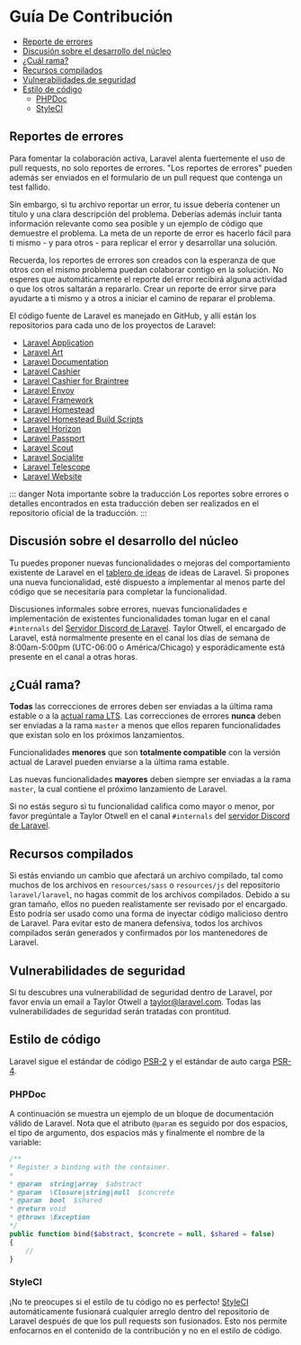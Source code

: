 # Guía De Contribución

- [Reporte de errores](#bug-reports)
- [Discusión sobre el desarrollo del núcleo](#core-development-discussion)
- [¿Cuál rama?](#which-branch)
- [Recursos compilados](#compiled-assets)
- [Vulnerabilidades de seguridad](#security-vulnerabilities)
- [Estilo de código](#coding-style)
    - [PHPDoc](#phpdoc)
    - [StyleCI](#styleci)

<a name="bug-reports"></a>
## Reportes de errores

Para fomentar la colaboración activa, Laravel alenta fuertemente el uso de pull requests, no solo reportes de errores. "Los reportes de errores" pueden además ser enviados en el formulario de un pull request que contenga un test fallido.

Sin embargo, si tu archivo reportar un error, tu issue debería contener un título y una clara descripción del problema. Deberías además incluir tanta información relevante como sea posible y un ejemplo de código que demuestre el problema. La meta de un reporte de error es hacerlo fácil para ti mismo - y para otros - para replicar el error y desarrollar una solución.

Recuerda, los reportes de errores son creados con la esperanza de que otros con el mismo problema puedan colaborar contigo en la solución. No esperes que automáticamente el reporte del error recibirá alguna actividad o que los otros saltarán a repararlo. Crear un reporte de error sirve para ayudarte a ti mismo y a otros a iniciar el camino de reparar el problema.

El código fuente de Laravel es manejado en GitHub, y allí están los repositorios para cada uno de los proyectos de Laravel:

- [Laravel Application](https://github.com/laravel/laravel)
- [Laravel Art](https://github.com/laravel/art)
- [Laravel Documentation](https://github.com/laravel/docs)
- [Laravel Cashier](https://github.com/laravel/cashier)
- [Laravel Cashier for Braintree](https://github.com/laravel/cashier-braintree)
- [Laravel Envoy](https://github.com/laravel/envoy)
- [Laravel Framework](https://github.com/laravel/framework)
- [Laravel Homestead](https://github.com/laravel/homestead)
- [Laravel Homestead Build Scripts](https://github.com/laravel/settler)
- [Laravel Horizon](https://github.com/laravel/horizon)
- [Laravel Passport](https://github.com/laravel/passport)
- [Laravel Scout](https://github.com/laravel/scout)
- [Laravel Socialite](https://github.com/laravel/socialite)
- [Laravel Telescope](https://github.com/laravel/telescope)
- [Laravel Website](https://github.com/laravel/laravel.com)

::: danger Nota importante sobre la traducción
Los reportes sobre errores o detalles encontrados en esta traducción deben ser realizados en el repositorio oficial de la traducción.
:::

<a name="core-development-discussion"></a>
## Discusión sobre el desarrollo del núcleo

Tu puedes proponer nuevas funcionalidades o mejoras del comportamiento existente de Laravel en el [tablero de ideas](https://github.com/laravel/ideas/issues) de ideas de Laravel. Si propones una nueva funcionalidad, esté dispuesto a implementar al menos parte del código que se necesitaría para completar la funcionalidad.

Discusiones informales sobre errores, nuevas funcionalidades e implementación de existentes funcionalidades toman lugar en el canal `#internals` del [Servidor Discord de Laravel](https://discordapp.com/invite/mPZNm7A). Taylor Otwell, el encargado de Laravel, está normalmente presente en el canal los días de semana de 8:00am-5:00pm (UTC-06:00 o América/Chicago) y esporádicamente está presente en el canal a otras horas.

<a name="which-branch"></a>
## ¿Cuál rama?

**Todas** las correcciones de errores deben ser enviadas a la última rama estable o a la [actual rama LTS](/docs/{{version}}/releases#support-policy). Las correcciones de errores **nunca** deben ser enviadas a la rama `master` a menos que ellos reparen funcionalidades que existan solo en los próximos lanzamientos.

Funcionalidades **menores** que son **totalmente compatible** con la versión actual de Laravel pueden enviarse a la última rama estable.

Las nuevas funcionalidades **mayores** deben siempre ser enviadas a la rama `master`, la cual contiene el próximo lanzamiento de Laravel.

Si no estás seguro si tu funcionalidad califica como mayor o menor, por favor pregúntale a Taylor Otwell en el canal `#internals` del [servidor Discord de Laravel](https://discordapp.com/invite/mPZNm7A).

<a name="compiled-assets"></a>
## Recursos compilados

Si estás enviando un cambio que afectará un archivo compilado, tal como muchos de los archivos en `resources/sass` o `resources/js` del repositorio `laravel/laravel`, no hagas commit de los archivos compilados. Debido a su gran tamaño, ellos no pueden realistamente ser revisado por el encargado. Esto podría ser usado como una forma de inyectar código malicioso dentro de Laravel. Para evitar esto de manera defensiva, todos los archivos compilados serán generados y confirmados por los mantenedores de Laravel.

<a name="security-vulnerabilities"></a>
## Vulnerabilidades de seguridad

Si tu descubres una vulnerabilidad de seguridad dentro de Laravel, por favor envía un email a Taylor Otwell a <a href="mailto:taylor@laravel.com">taylor@laravel.com</a>. Todas las vulnerabilidades de seguridad serán tratadas con prontitud.

<a name="coding-style"></a>
## Estilo de código

Laravel sigue el estándar de código [PSR-2](https://github.com/php-fig/fig-standards/blob/master/accepted/PSR-2-coding-style-guide.md) y el estándar de auto carga [PSR-4](https://github.com/php-fig/fig-standards/blob/master/accepted/PSR-4-autoloader.md).

<a name="phpdoc"></a>
### PHPDoc

A continuación se muestra un ejemplo de un bloque de documentación válido de Laravel. Nota que el atributo `@param` es seguido por dos espacios, el tipo de argumento, dos espacios más y finalmente el nombre de la variable:

```php
/**
* Register a binding with the container.
*
* @param  string|array  $abstract
* @param  \Closure|string|null  $concrete
* @param  bool  $shared
* @return void
* @throws \Exception
*/
public function bind($abstract, $concrete = null, $shared = false)
{
    //
}
```

<a name="styleci"></a>
### StyleCI

¡No te preocupes si el estilo de tu código no es perfecto! [StyleCI](https://styleci.io/) automáticamente fusionará cualquier arreglo dentro del repositorio de Laravel después de que los pull requests son fusionados. Esto nos permite enfocarnos en el contenido de la contribución y no en el estilo de código.
